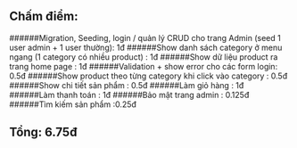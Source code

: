 ## Chấm điểm:

######Migration, Seeding, login / quản lý  CRUD cho trang Admin (seed 1 user admin + 1 user thường): 1đ
######Show danh sách category ở menu ngang (1 category có nhiều product) : 1đ
######Show dữ liệu product ra trang home page : 1đ
######Validation + show error cho các form login: 0.5đ
######Show product theo từng category khi click vào category : 0.5đ
######Show chi tiết sản phẩm : 0.5đ
######Làm giỏ hàng : 1đ
######Làm thanh toán : 1đ
######Bảo mật trang admin : 0.125đ
######Tìm kiếm sản phẩm :0.25đ

## Tổng: 6.75đ
